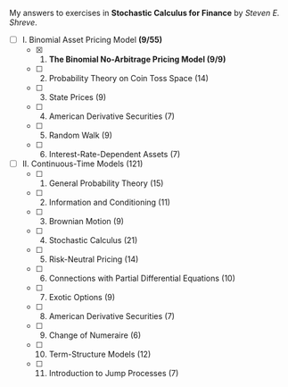 My answers to exercises in **Stochastic Calculus for Finance** by *Steven E. Shreve*.

- [ ] I. Binomial Asset Pricing Model **(9/55)**
    - [x] 1. **The Binomial No-Arbitrage Pricing Model (9/9)**
    - [ ] 2. Probability Theory on Coin Toss Space (14)
    - [ ] 3. State Prices (9)
    - [ ] 4. American Derivative Securities (7)
    - [ ] 5. Random Walk (9)
    - [ ] 6. Interest-Rate-Dependent Assets (7)

- [ ] II. Continuous-Time Models (121)
    - [ ] 1. General Probability Theory (15)
    - [ ] 2. Information and Conditioning (11)
    - [ ] 3. Brownian Motion (9)
    - [ ] 4. Stochastic Calculus (21)
    - [ ] 5. Risk-Neutral Pricing (14)
    - [ ] 6. Connections with Partial Differential Equations (10)
    - [ ] 7. Exotic Options (9)
    - [ ] 8. American Derivative Securities (7)
    - [ ] 9. Change of Numeraire (6)
    - [ ] 10. Term-Structure Models (12)
    - [ ] 11. Introduction to Jump Processes (7)

